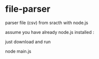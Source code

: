 # file-parser
parser file (csv) from sracth with node.js 

assume you have already node.js installed :

just download and run 

node main.js 
